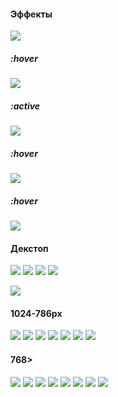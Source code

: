 #### Эффекты 

![](scrins/scrin_023.png)
##### :hover
![](scrins/scrin_025.png)
##### :active
![](scrins/scrin_024.png)
##### :hover
![](scrins/scrin_026.png)
##### :hover
![](scrins/scrin_027.png)


#### Декстоп

![](scrins/scrin_001.png)
![](scrins/scrin_002.png)
![](scrins/scrin_003.png)
![](scrins/scrin_004.png)

![](scrins/scrin_007.png)

#### 1024-786px

![](scrins/scrin_008.png)
![](scrins/scrin_009.png)
![](scrins/scrin_010.png)
![](scrins/scrin_011.png)
![](scrins/scrin_012.png)
![](scrins/scrin_013.png)
![](scrins/scrin_014.png)

#### 768>

![](scrins/scrin_015.png)
![](scrins/scrin_016.png)
![](scrins/scrin_017.png)
![](scrins/scrin_018.png)
![](scrins/scrin_019.png)
![](scrins/scrin_020.png)
![](scrins/scrin_021.png)
![](scrins/scrin_022.png)